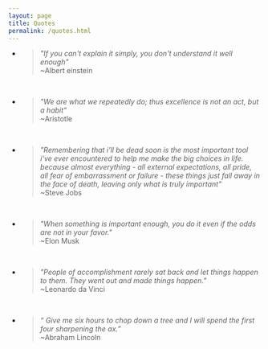 ```yaml
---
layout: page
title: Quotes
permalink: /quotes.html
---
```


<div id="root"></div>

<script type="text/javascript" src="/assets/js/app.js" charset="utf-8"></script> 
 
 
 <div id="jad"></div>

<script type="text/javascript" src="/assets/js/jad.js" charset="utf-8"></script> 

- > *"If you can't explain it simply, you don't understand it well enough"*<br> ~Albert einstein<br>

<br>

- > *"We are what we repeatedly do; thus excellence is not an act, but a habit"*<br> ~Aristotle<br>

<br>

- > *"Remembering that i'll be dead soon is the most important tool i've ever encountered to help me make the big choices in life. because almost everything - all external expectations, all pride, all fear of embarrassment or failure - these things just fall away in the face of death, leaving only what is truly important"*<br> ~Steve Jobs<br>

<br>

- > *"When something is important enough, you do it even if the odds are not in your favor."*<br> ~Elon Musk<br>

<br>

- > *"People of accomplishment rarely sat back and let things happen to them. They went out and made things happen."*<br> ~Leonardo da Vinci<br>

<br>

- > *“ Give me six hours to chop down a tree and I will spend the first four sharpening the ax.”*<br> ~Abraham Lincoln<br>
